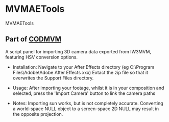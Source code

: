 # MVMAETools
MVMAETools

## Part of [CODMVM](https://codmvm.com/)
A script panel for importing 3D camera data exported from IW3MVM, featuring HSV conversion options.

- Installation:
   Navigate to your After Effects directory (eg C:\Program Files\Adobe\Adobe After Effects xxx)
   Extact the zip file so that it overwrites the Support Files directory.

 - Usage:
   After importing your footage, whilst it is in your composition and selected, press the
   'Import Camera' button to link the camera paths
   
 - Notes:
   Importing sun works, but is not completely accurate. Converting a world-space NULL object to
   a screen-space 2D NULL may result in the opposite projection.
   
   
